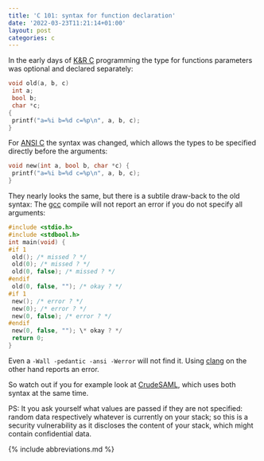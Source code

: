 ```yaml
---
title: 'C 101: syntax for function declaration'
date: '2022-03-23T11:21:14+01:00'
layout: post
categories: c
---
```


In the early days of [K&R C](https://en.wikipedia.org/wiki/C_(programming_language)#K&R_C) programming the type for functions parameters was optional and declared separately:
```c
void old(a, b, c)
 int a;
 bool b;
 char *c;
{
 printf("a=%i b=%d c=%p\n", a, b, c);
}
```

For [ANSI C](https://en.wikipedia.org/wiki/ANSI_C) the syntax was changed, which allows the types to be specified directly before the arguments:
```c
void new(int a, bool b, char *c) {
 printf("a=%i b=%d c=%p\n", a, b, c);
}
```

They nearly looks the same, but there is a subtile draw-back to the old syntax: The [gcc](https://gcc.gnu.org/) compile will not report an error if you do not specify all arguments:

```c
#include <stdio.h>
#include <stdbool.h>
int main(void) {
#if 1
 old(); /* missed ? */
 old(0); /* missed ? */
 old(0, false); /* missed ? */
#endif
 old(0, false, ""); /* okay ? */
#if 1
 new(); /* error ? */
 new(0); /* error ? */
 new(0, false); /* error ? */
#endif
 new(0, false, ""); \* okay ? */
 return 0;
}
```

Even a `-Wall -pedantic -ansi -Werror` will not find it. Using [clang](https://clang.llvm.org/) on the other hand reports an error.

So watch out if you for example look at [CrudeSAML](https://github.com/univention/crudesaml/blob/master/cy2_saml.c#L109-L114), which uses both syntax at the same time.

PS: It you ask yourself what values are passed if they are not specified: random data respectively whatever is currently on your stack; so this is a security vulnerability as it discloses the content of your stack, which might contain confidential data.

{% include abbreviations.md %}

